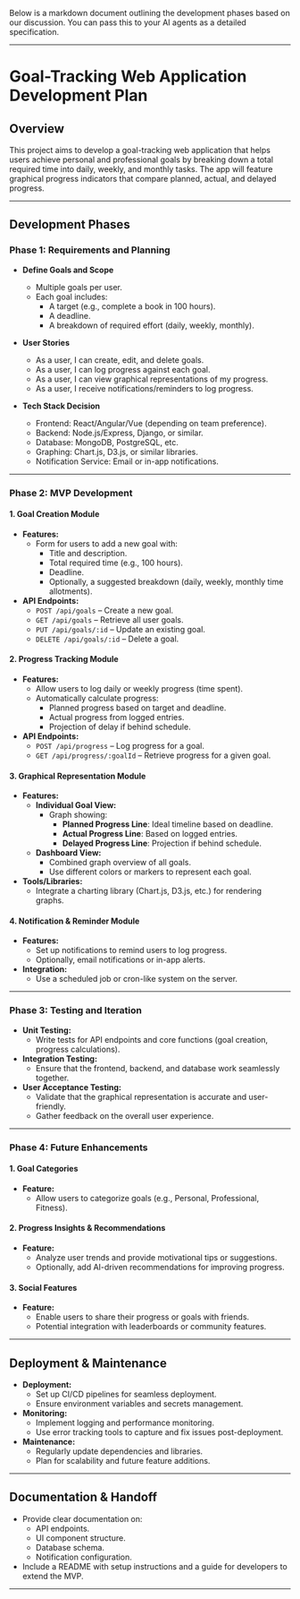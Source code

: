 Below is a markdown document outlining the development phases based on our discussion. You can pass this to your AI agents as a detailed specification.

---

# Goal-Tracking Web Application Development Plan

## Overview

This project aims to develop a goal-tracking web application that helps users achieve personal and professional goals by breaking down a total required time into daily, weekly, and monthly tasks. The app will feature graphical progress indicators that compare planned, actual, and delayed progress.

---

## Development Phases

### Phase 1: Requirements and Planning

- **Define Goals and Scope**
  - Multiple goals per user.
  - Each goal includes:
    - A target (e.g., complete a book in 100 hours).
    - A deadline.
    - A breakdown of required effort (daily, weekly, monthly).
  
- **User Stories**
  - As a user, I can create, edit, and delete goals.
  - As a user, I can log progress against each goal.
  - As a user, I can view graphical representations of my progress.
  - As a user, I receive notifications/reminders to log progress.

- **Tech Stack Decision**
  - Frontend: React/Angular/Vue (depending on team preference).
  - Backend: Node.js/Express, Django, or similar.
  - Database: MongoDB, PostgreSQL, etc.
  - Graphing: Chart.js, D3.js, or similar libraries.
  - Notification Service: Email or in-app notifications.

---

### Phase 2: MVP Development

#### 1. Goal Creation Module
- **Features:**
  - Form for users to add a new goal with:
    - Title and description.
    - Total required time (e.g., 100 hours).
    - Deadline.
    - Optionally, a suggested breakdown (daily, weekly, monthly time allotments).
- **API Endpoints:**
  - `POST /api/goals` – Create a new goal.
  - `GET /api/goals` – Retrieve all user goals.
  - `PUT /api/goals/:id` – Update an existing goal.
  - `DELETE /api/goals/:id` – Delete a goal.

#### 2. Progress Tracking Module
- **Features:**
  - Allow users to log daily or weekly progress (time spent).
  - Automatically calculate progress:
    - Planned progress based on target and deadline.
    - Actual progress from logged entries.
    - Projection of delay if behind schedule.
- **API Endpoints:**
  - `POST /api/progress` – Log progress for a goal.
  - `GET /api/progress/:goalId` – Retrieve progress for a given goal.

#### 3. Graphical Representation Module
- **Features:**
  - **Individual Goal View:**
    - Graph showing:
      - **Planned Progress Line**: Ideal timeline based on deadline.
      - **Actual Progress Line**: Based on logged entries.
      - **Delayed Progress Line**: Projection if behind schedule.
  - **Dashboard View:**
    - Combined graph overview of all goals.
    - Use different colors or markers to represent each goal.
- **Tools/Libraries:**
  - Integrate a charting library (Chart.js, D3.js, etc.) for rendering graphs.

#### 4. Notification & Reminder Module
- **Features:**
  - Set up notifications to remind users to log progress.
  - Optionally, email notifications or in-app alerts.
- **Integration:**
  - Use a scheduled job or cron-like system on the server.

---

### Phase 3: Testing and Iteration

- **Unit Testing:**
  - Write tests for API endpoints and core functions (goal creation, progress calculations).
- **Integration Testing:**
  - Ensure that the frontend, backend, and database work seamlessly together.
- **User Acceptance Testing:**
  - Validate that the graphical representation is accurate and user-friendly.
  - Gather feedback on the overall user experience.

---

### Phase 4: Future Enhancements

#### 1. Goal Categories
- **Feature:**
  - Allow users to categorize goals (e.g., Personal, Professional, Fitness).

#### 2. Progress Insights & Recommendations
- **Feature:**
  - Analyze user trends and provide motivational tips or suggestions.
  - Optionally, add AI-driven recommendations for improving progress.

#### 3. Social Features
- **Feature:**
  - Enable users to share their progress or goals with friends.
  - Potential integration with leaderboards or community features.

---

## Deployment & Maintenance

- **Deployment:**
  - Set up CI/CD pipelines for seamless deployment.
  - Ensure environment variables and secrets management.
- **Monitoring:**
  - Implement logging and performance monitoring.
  - Use error tracking tools to capture and fix issues post-deployment.
- **Maintenance:**
  - Regularly update dependencies and libraries.
  - Plan for scalability and future feature additions.

---

## Documentation & Handoff

- Provide clear documentation on:
  - API endpoints.
  - UI component structure.
  - Database schema.
  - Notification configuration.
- Include a README with setup instructions and a guide for developers to extend the MVP.

---
